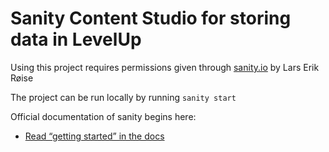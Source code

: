 # Sanity Content Studio for storing data in LevelUp

Using this project requires permissions given through [sanity.io](sanity.io) by Lars Erik Røise

The project can be run locally by running `sanity start`

Official documentation of sanity begins here:
- [Read “getting started” in the docs](https://www.sanity.io/docs/introduction/getting-started?utm_source=readme)
